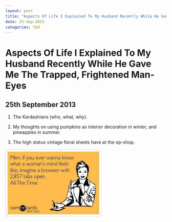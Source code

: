 ```yaml
---
layout: post
title: "Aspects Of Life I Explained To My Husband Recently While He Gave Me The Trapped, Frightened Man-Eyes"
date: 25-Sep-2013
categories: tbd
---
```


# Aspects Of Life I Explained To My Husband Recently While He Gave Me The Trapped, Frightened Man-Eyes

## 25th September 2013

1. The Kardashians (who,   what,   why).

2. My thoughts on using pumpkins as interior decoration in winter,   and pineapples in summer.

3. The high status vintage floral sheets have at the op-shop.

<img class="photo-horiz" src="/images/2013/09/1256532_629486840424636_1995086882_n-300x210.jpg" />
